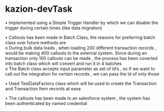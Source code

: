 # kazion-devTask

•	Implemented using a Simple Trigger Handler by which we can disable the trigger during certain times (like data migration) <p>
•	Callouts has been made in Batch Class, the reasons for preferring batch class over future methods are<br>
  o	During bulk data loads , when loading 200 different transaction records , would be making 400 callouts to the external system. Since during an transaction only 100 callouts can be made , the process has been coverted into batch class which will convert and run it in 4 batches <br>
  o	The Batch class accepts input parameter as set of Id’s , so if we want to call out the integration for certain records , we can pass the Id of only those <p>
•	Used TestDataFactory class which will be used to create the Transaction and Transaction Item records at ease<p>
•	The callouts has been made to an salesforce system , the system has been authenticated by named credential <p>

